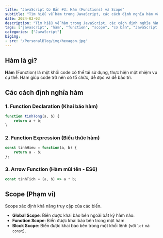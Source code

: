 ```yaml
---
title: "JavaScript Cơ Bản #3: Hàm (Functions) và Scope"
subtitle: "Tìm hiểu về hàm trong JavaScript, các cách định nghĩa hàm và khái niệm scope"
date: 2024-02-03
description: "Tìm hiểu về hàm trong JavaScript, các cách định nghĩa hàm và khái niệm scope"
tags: ["javascript", "hàm", "function", "scope", "cơ bản", "JavaScript Cơ Bản"]
categories: ["JavaScript"]
bigimg:
- src: "/PersonalBlog/img/hexagon.jpg"
---
```


## Hàm là gì?

**Hàm** (Function) là một khối code có thể tái sử dụng, thực hiện một nhiệm vụ cụ thể. Hàm giúp code trở nên có tổ chức, dễ đọc và dễ bảo trì.

## Các cách định nghĩa hàm

### 1. Function Declaration (Khai báo hàm)

```javascript
function tinhTong(a, b) {
    return a + b;
}
```

### 2. Function Expression (Biểu thức hàm)

```javascript
const tinhHieu = function(a, b) {
    return a - b;
};
```

### 3. Arrow Function (Hàm mũi tên - ES6)

```javascript
const tinhTich = (a, b) => a * b;
```

## Scope (Phạm vi)

Scope xác định khả năng truy cập của các biến.

- **Global Scope**: Biến được khai báo bên ngoài bất kỳ hàm nào.
- **Function Scope**: Biến được khai báo bên trong một hàm.
- **Block Scope**: Biến được khai báo bên trong một khối lệnh (với `let` và `const`).

